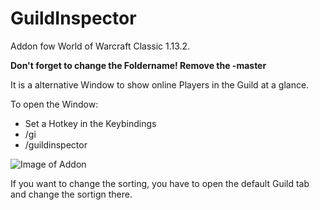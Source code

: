 # GuildInspector
Addon fow World of Warcraft Classic 1.13.2.

**Don't forget to change the Foldername! Remove the -master**

It is a alternative Window to show online Players in the Guild at a glance.

To open the Window:
* Set a Hotkey in the Keybindings
* /gi
* /guildinspector

![Image of Addon](https://i.imgur.com/VzQevtz.png)

If you want to change the sorting, you have to open the default Guild tab and change the sortign there.
